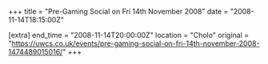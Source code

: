 +++
title = "Pre-Gaming Social on Fri 14th November 2008"
date = "2008-11-14T18:15:00Z"

[extra]
end_time = "2008-11-14T20:00:00Z"
location = "Cholo"
original = "https://uwcs.co.uk/events/pre-gaming-social-on-fri-14th-november-2008-1474489015016/"
+++



